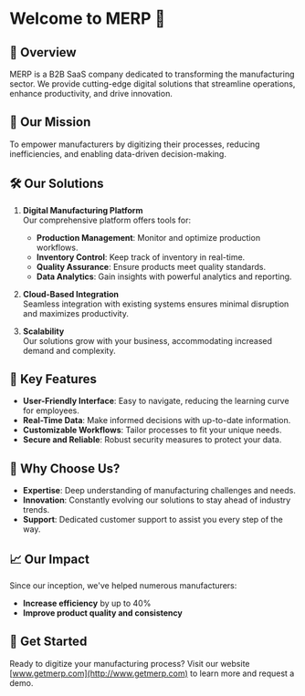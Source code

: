 # Welcome to MERP 👋

## 📜 Overview
MERP is a B2B SaaS company dedicated to transforming the manufacturing sector. We provide cutting-edge digital solutions that streamline operations, enhance productivity, and drive innovation.

## 🚀 Our Mission
To empower manufacturers by digitizing their processes, reducing inefficiencies, and enabling data-driven decision-making.

## 🛠️ Our Solutions

1. **Digital Manufacturing Platform**  
   Our comprehensive platform offers tools for:
   - **Production Management**: Monitor and optimize production workflows.
   - **Inventory Control**: Keep track of inventory in real-time.
   - **Quality Assurance**: Ensure products meet quality standards.
   - **Data Analytics**: Gain insights with powerful analytics and reporting.

2. **Cloud-Based Integration**  
   Seamless integration with existing systems ensures minimal disruption and maximizes productivity.

3. **Scalability**  
   Our solutions grow with your business, accommodating increased demand and complexity.


## 🌟 Key Features

- **User-Friendly Interface**: Easy to navigate, reducing the learning curve for employees.
- **Real-Time Data**: Make informed decisions with up-to-date information.
- **Customizable Workflows**: Tailor processes to fit your unique needs.
- **Secure and Reliable**: Robust security measures to protect your data.

## 💼 Why Choose Us?

- **Expertise**: Deep understanding of manufacturing challenges and needs.
- **Innovation**: Constantly evolving our solutions to stay ahead of industry trends.
- **Support**: Dedicated customer support to assist you every step of the way.

## 📈 Our Impact

Since our inception, we've helped numerous manufacturers:

- **Increase efficiency** by up to 40%
- **Improve product quality and consistency**

## 🔗 Get Started

Ready to digitize your manufacturing process? Visit our website [www.getmerp.com](http://www.getmerp.com) to learn more and request a demo.

